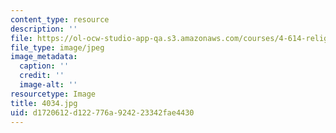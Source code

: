```yaml
---
content_type: resource
description: ''
file: https://ol-ocw-studio-app-qa.s3.amazonaws.com/courses/4-614-religious-architecture-and-islamic-cultures-fall-2002/d1720612d122776a924223342fae4430_4034.jpg
file_type: image/jpeg
image_metadata:
  caption: ''
  credit: ''
  image-alt: ''
resourcetype: Image
title: 4034.jpg
uid: d1720612-d122-776a-9242-23342fae4430
---
```

